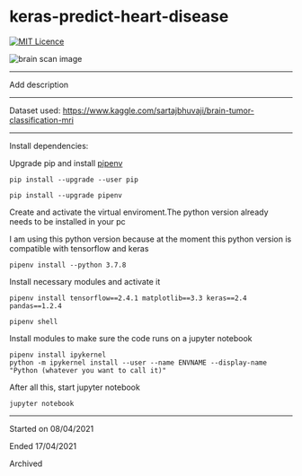 # keras-predict-heart-disease

[![MIT Licence](https://badges.frapsoft.com/os/mit/mit.png?v=103)](https://opensource.org/licenses/mit-license.php)


![brain scan image](https://integrisok.com/-/media/blog/18-feb/heart-scan.ashx?revision=6301cde0-dece-4c1a-8f59-4dcf75cffaa3)

-----

Add description

-----

Dataset used: https://www.kaggle.com/sartajbhuvaji/brain-tumor-classification-mri

-----

Install dependencies:

Upgrade pip and install [pipenv](https://pipenv.pypa.io/en/latest/)

```
pip install --upgrade --user pip

pip install --upgrade pipenv
```

Create and activate the virtual enviroment.The python version already needs to be installed in your pc

I am using this python version because at the moment this python version is  compatible with tensorflow and keras

```
pipenv install --python 3.7.8
```

Install necessary modules and activate it

```
pipenv install tensorflow==2.4.1 matplotlib==3.3 keras==2.4 pandas==1.2.4

pipenv shell
```

Install modules to make sure the code runs on a jupyter notebook

```
pipenv install ipykernel
python -m ipykernel install --user --name ENVNAME --display-name "Python (whatever you want to call it)"
```
After all this, start jupyter notebook

```
jupyter notebook
```

-----

Started on 08/04/2021

Ended 17/04/2021

Archived
